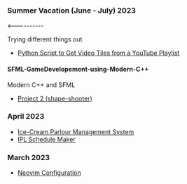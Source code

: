 ### Summer Vacation (June - July) 2023

<----------

Trying different things out

  <!-- - []() -->
  <!-- - [Computer Networkng]() -->
<!-- - [CS50's Introduction to Artificial Intelligence using Python]() -->
<!-- - [Devops]() -->
<!-- - [DWM Rice]() -->
<!-- - [Python and Django]() -->
<!-- - [Bash Scripting and Developer Tools]() -->

- [Python Script to Get Video Tiles from a YouTube Playlist](./Misc/youtubeScript.py)

#### SFML-GameDevelopement-using-Modern-C++

Modern C++ and SFML

<!-- - [Project 1]() -->

- [Project 2 (shape-shooter)](https://github.com/gautamsahil1947/shape-shooter)

<!-- - [Project 3]() -->
<!-- - []() -->
<!-- - []() -->
<!-- - []() -->
<!-- - [Golf Game]() -->

### April 2023

- [Ice-Cream Parlour Management System](https://github.com/gautamsahil1947/icecream-parlour-management-system)
- [IPL Schedule Maker](https://github.com/gautamsahil1947/icecream-parlour-management-system)

### March 2023

- [Neovim Configuration](https://github.com/gautamsahil1947/nvim)
